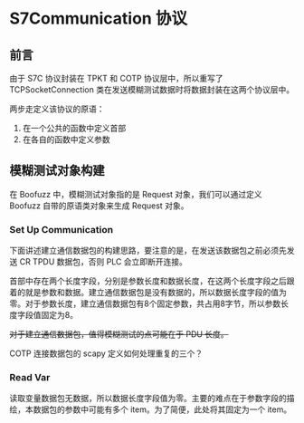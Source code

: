 # S7Communication 协议

## 前言

由于 S7C 协议封装在 TPKT 和 COTP 协议层中，所以重写了 TCPSocketConnection 类在发送模糊测试数据时将数据封装在这两个协议层中。


<!-- 1. 对于 S7C 协议，数据包之间的结构大致相同，为了减少代码量，希望把首部字段设置成公共的，不过这样会导致无法接收用户的布尔列表了。所以我们需要一种方法来在定义完毕用例的结构之后，还可以对用例中的字段变异规则进行修改。

> 以下方法破坏了封装性，不是一个好的方法。

解决方案：

```python
a = S7CommunicationGenerator().header
print(a.stack[0].fuzzable)
a.stack[0]._fuzzable=True
print(a.stack[0].fuzzable)
# False
# True
``` -->


两步走定义该协议的原语：

1. 在一个公共的函数中定义首部
2. 在各自的函数中定义参数


## 模糊测试对象构建

在 Boofuzz 中，模糊测试对象指的是 Request 对象，我们可以通过定义 Boofuzz 自带的原语类对象来生成 Request 对象。

### Set Up Communication

下面讲述建立通信数据包的构建思路，要注意的是，在发送该数据包之前必须先发送 CR TPDU 数据包，否则 PLC 会立即断开连接。

首部中存在两个长度字段，分别是参数长度和数据长度，在这两个长度字段之后跟着的就是参数和数据。建立通信数据包是没有数据的，所以数据长度字段的值为零。对于参数长度，建立通信数据包有8个固定参数，共占用8字节，所以参数长度字段值固定为8。

~~对于建立通信数据包，值得模糊测试的点可能在于 PDU 长度。~~

COTP 连接数据包的 scapy 定义如何处理重复的三个？


### Read Var

读取变量数据包无数据，所以数据长度字段值为零。主要的难点在于参数字段的描绘，本数据包的参数中可能有多个 item。为了简便，此处将其固定为一个 item。



